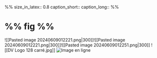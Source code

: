 %%
size_in_latex:: 0.8
caption_short::
caption_long:: 
%%
# %% fig %%
![[Pasted image 20240609012221.png|300]]![[Pasted image 20240609012221.png|300]]![[Pasted image 20240609012251.png|300]]
![[DV Logo 128 carré.jpg]]
![Image en ligne](https://th.bing.com/th/id/OIP.K1FyAQoRSYXfAtLTxuF56gHaHa?w=173&h=180&c=7&r=0&o=7&cb=iwp1&pid=1.7&rm=3)

